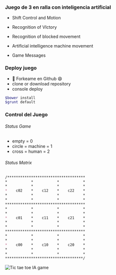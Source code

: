 ### Juego de 3 en ralla con inteligencia artificial
- Shift Control and Motion

- Recognition of VIctory

- Recognition of blocked movement

- Artificial intelligence machine movement

- Game Messages


### Deploy juego
- :fork_and_knife: Forkeame en Github :smile:
- clone or download repository
- console deploy
```bash
$bower install
$grunt default
```


### Control del Juego
###### Status Game
- empty = 0
- circle = machine = 1
- cross = human = 2


###### Status Matrix
```markdown
/************************************
*			*			*			*
*			*			*			*
*	 c02	*	 c12	*	 c22	*
*			*			*			*
*			*			*			*
*************************************
*			*			*			*
*			*			*			*
*	 c01	*	 c11	*	 c21	*
*			*			*			*
*			*			*			*
*************************************
*			*			*			*
*			*			*			*
*	 c00	*	 c10	*	 c20	*
*			*			*			*
*			*			*			*
************************************/
```


![Tic tae toe IA game](http://cruzalosdedos.es/media/tic-tae-toe-screenshot-game.png "Androis Tic Tae Toe Game")

